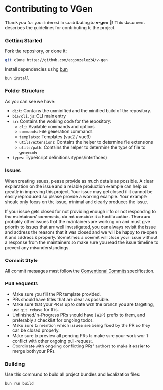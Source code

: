 # Contributing to VGen

Thank you for your interest in contributing to **v-gen** 🎉!
This document describes the guidelines for contributing to the project.

### Getting Started

Fork the repository, or clone it:

```bash
git clone https://github.com/edgonzalez24/v-gen
```

Install dependencies using [bun](https://bun.com/)

```bash
bun install
```

### Folder Structure

As you can see we have:


- `dist`: Contains the unminified and the minified build of the repository.
- `bin/cli.js`: CLI main entry
- `src` Contains the working code for the repository:
  - `cli`: Available commands and options
  - `commands`: File generation commands
  - `templates`: Templates (vue2 / vue3)
  - `utils/extensions`: Contains the helper to determine file extensions
  - `utils/path`: Contains the helper to determine the type of file to generate
- `types`: TypeScript definitions (types/interfaces)

### Issues

When creating issues, please provide as much details as possible. A clear explanation on the issue and a reliable production example can help us greatly in improving this project. Your issue may get closed if it cannot be easily reproduced so please provide a working example. Your example should only focus on the issue, minimal and clearly produces the issue.

If your issue gets closed for not providing enough info or not responding to the maintainers' comments, do not consider it a hostile action. There are probably other issues that the maintainers are working on and must give priority to issues that are well investigated, you can always revisit the issue and address the reasons that it was closed and we will be happy to re-open it and address it properly. Sometimes a commit will close your issue without a response from the maintainers so make sure you read the issue timeline to prevent any misunderstandings.

### Commit Style

All commit messages must follow the [Conventional Commits](https://www.conventionalcommits.org/en/v1.0.0-beta.2/) specification.

### Pull Requests

- Make sure you fill the PR template provided.
- PRs should have titles that are clear as possible.
- Make sure that your PR is up to date with the branch you are targeting, use `git rebase` for this.
- Unfinished/In-Progress PRs should have `[WIP]` prefix to them, and preferably a checklist for ongoing todos.
- Make sure to mention which issues are being fixed by the PR so they can be closed properly.
- Make sure to preview all pending PRs to make sure your work won't conflict with other ongoing pull-request.
- Coordinate with ongoing conflicting PRs' authors to make it easier to merge both your PRs.


### Building

Use this command to build all project bundles and localization files:

```bash
bun run build
```